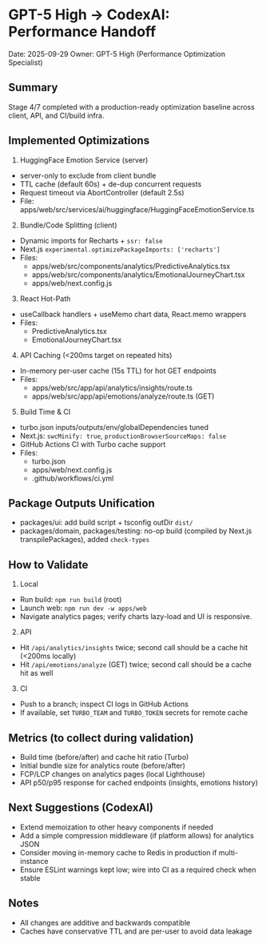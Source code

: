 # GPT-5 High → CodexAI: Performance Handoff

Date: 2025-09-29
Owner: GPT-5 High (Performance Optimization Specialist)

## Summary

Stage 4/7 completed with a production-ready optimization baseline across client, API, and CI/build infra.

## Implemented Optimizations

1) HuggingFace Emotion Service (server)
- server-only to exclude from client bundle
- TTL cache (default 60s) + de-dup concurrent requests
- Request timeout via AbortController (default 2.5s)
- File: apps/web/src/services/ai/huggingface/HuggingFaceEmotionService.ts

2) Bundle/Code Splitting (client)
- Dynamic imports for Recharts + `ssr: false`
- Next.js `experimental.optimizePackageImports: ['recharts']`
- Files:
  - apps/web/src/components/analytics/PredictiveAnalytics.tsx
  - apps/web/src/components/analytics/EmotionalJourneyChart.tsx
  - apps/web/next.config.js

3) React Hot-Path
- useCallback handlers + useMemo chart data, React.memo wrappers
- Files:
  - PredictiveAnalytics.tsx
  - EmotionalJourneyChart.tsx

4) API Caching (<200ms target on repeated hits)
- In-memory per-user cache (15s TTL) for hot GET endpoints
- Files:
  - apps/web/src/app/api/analytics/insights/route.ts
  - apps/web/src/app/api/emotions/analyze/route.ts (GET)

5) Build Time & CI
- turbo.json inputs/outputs/env/globalDependencies tuned
- Next.js: `swcMinify: true`, `productionBrowserSourceMaps: false`
- GitHub Actions CI with Turbo cache support
- Files:
  - turbo.json
  - apps/web/next.config.js
  - .github/workflows/ci.yml

## Package Outputs Unification

- packages/ui: add build script + tsconfig outDir `dist/`
- packages/domain, packages/testing: no-op build (compiled by Next.js transpilePackages), added `check-types`

## How to Validate

1) Local
- Run build: `npm run build` (root)
- Launch web: `npm run dev -w apps/web`
- Navigate analytics pages; verify charts lazy-load and UI is responsive.

2) API
- Hit `/api/analytics/insights` twice; second call should be a cache hit (<200ms locally)
- Hit `/api/emotions/analyze` (GET) twice; second call should be a cache hit as well

3) CI
- Push to a branch; inspect CI logs in GitHub Actions
- If available, set `TURBO_TEAM` and `TURBO_TOKEN` secrets for remote cache

## Metrics (to collect during validation)
- Build time (before/after) and cache hit ratio (Turbo)
- Initial bundle size for analytics route (before/after)
- FCP/LCP changes on analytics pages (local Lighthouse)
- API p50/p95 response for cached endpoints (insights, emotions history)

## Next Suggestions (CodexAI)
- Extend memoization to other heavy components if needed
- Add a simple compression middleware (if platform allows) for analytics JSON
- Consider moving in-memory cache to Redis in production if multi-instance
- Ensure ESLint warnings kept low; wire into CI as a required check when stable

## Notes
- All changes are additive and backwards compatible
- Caches have conservative TTL and are per-user to avoid data leakage

